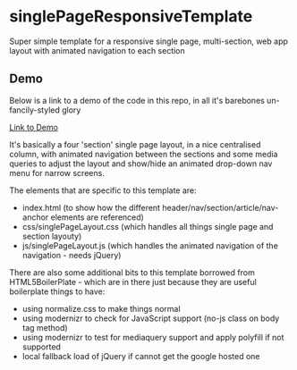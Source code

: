singlePageResponsiveTemplate
============================

Super simple template for a responsive single page, multi-section, web app layout with animated navigation to each section

## Demo

Below is a link to a demo of the code in this repo, in all it's barebones un-fancily-styled glory

<a href="https://appasylum.net/demo/singlePageResponsiveTemplate/" target="_blank">Link to Demo</a>

It's basically a four 'section' single page layout, in a nice centralised column, with animated navigation between the sections and some media queries to adjust the layout and show/hide an animated drop-down nav menu for narrow screens.

The elements that are specific to this template are:

- index.html (to show how the different header/nav/section/article/nav-anchor elements are referenced)
- css/singlePageLayout.css (which handles all things single page and section layouty)
- js/singlePageLayout.js (which handles the animated navigation of the navigation - needs jQuery)

 
There are also some additional bits to this template borrowed from HTML5BoilerPlate - which are in there just because they are useful boilerplate things to have:

- using normalize.css to make things normal
- using modernizr to check for JavaScript support (no-js class on body tag method)
- using modernizr to test for mediaquery support and apply polyfill if not supported
- local fallback load of jQuery if cannot get the google hosted one
